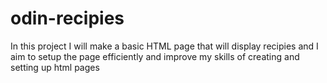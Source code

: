 # odin-recipies

In this project I will make a basic HTML page that will display recipies and I aim to setup the page efficiently and improve my skills of creating and setting up html pages